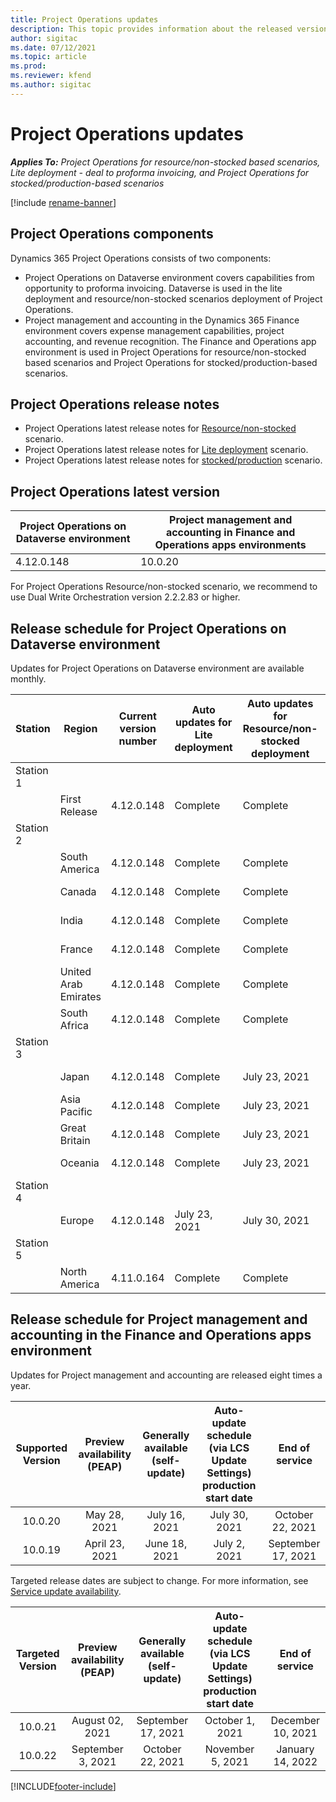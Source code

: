 ```yaml
---
title: Project Operations updates
description: This topic provides information about the released versions of Dynamics 365 Project Operations.
author: sigitac
ms.date: 07/12/2021
ms.topic: article
ms.prod:
ms.reviewer: kfend 
ms.author: sigitac
---
```


# Project Operations updates

_**Applies To:** Project Operations for resource/non-stocked based scenarios, Lite deployment - deal to proforma invoicing, and Project Operations for stocked/production-based scenarios_

[!include [rename-banner](~/includes/cc-data-platform-banner.md)]

## Project Operations components

Dynamics 365 Project Operations consists of two components:

- Project Operations on Dataverse environment covers capabilities from opportunity to proforma invoicing. Dataverse is used in the lite deployment and resource/non-stocked scenarios deployment of Project Operations.
- Project management and accounting in the Dynamics 365 Finance environment covers expense management capabilities, project accounting, and revenue recognition. The Finance and Operations app environment is used in Project Operations for resource/non-stocked based scenarios and Project Operations for stocked/production-based scenarios.

## Project Operations release notes
- Project Operations latest release notes for [Resource/non-stocked](whats-new-july-2021-resource-based.md) scenario.
- Project Operations latest release notes for [Lite deployment](../pro/whats-new/whats-new-july-2021-lite.md) scenario.
- Project Operations latest release notes for [stocked/production](../prod-pma/whats-new/whats-new-jul-2021-stocked.md) scenario.

## Project Operations latest version

| Project Operations on Dataverse environment | Project management and accounting in Finance and Operations apps environments | 
| --- | --- |
| 4.12.0.148 | 10.0.20 |

For Project Operations Resource/non-stocked scenario, we recommend to use Dual Write Orchestration version 2.2.2.83 or higher.

## Release schedule for Project Operations on Dataverse environment

Updates for Project Operations on Dataverse environment are available monthly. 

| Station | Region | Current version number | Auto updates for Lite deployment | Auto updates for Resource/non-stocked deployment | Next version number | Next version generally available |
|-----------|-----------------------|-----------------|-------------------|---------------------|---------------------|---------------------|
| Station 1 |   &nbsp;              |    &nbsp;       | &nbsp;            |      &nbsp;         |      &nbsp;         |      &nbsp;         |
|   &nbsp;  | First Release         |  4.12.0.148     | Complete          | Complete            | TBD                 | August 6, 2021      |
| Station 2 |   &nbsp;              |    &nbsp;       | &nbsp;            |      &nbsp;         |      &nbsp;         |      &nbsp;         |
|   &nbsp;  | South America         |  4.12.0.148     | Complete          | Complete            | TBD                 | August 6, 2021      |
|    &nbsp; | Canada                |  4.12.0.148     | Complete          | Complete            | TBD                 | August 6, 2021      |
|   &nbsp;  | India                 |  4.12.0.148     | Complete          | Complete            | TBD                 | August 6, 2021      |
|   &nbsp;  | France                |  4.12.0.148     | Complete          | Complete            | TBD                 | August 6, 2021      |
|   &nbsp;  | United Arab Emirates  |  4.12.0.148     | Complete          | Complete            | TBD                 | August 6, 2021      |
|   &nbsp;  | South Africa          |  4.12.0.148     | Complete          | Complete            | TBD                 | August 6, 2021      |
| Station 3 |      &nbsp;           |     &nbsp;      |     &nbsp;        |      &nbsp;         |      &nbsp;         |      &nbsp;         |
|   &nbsp;  | Japan                 |  4.12.0.148     | Complete          | July 23, 2021       | TBD                 | August 13, 2021     |
|   &nbsp;  | Asia Pacific          |  4.12.0.148     | Complete          | July 23, 2021       | TBD                 | August 13, 2021     |
|   &nbsp;  | Great Britain         |  4.12.0.148     | Complete          | July 23, 2021       | TBD                 | August 13, 2021     |
|   &nbsp;  | Oceania               |  4.12.0.148     | Complete          | July 23, 2021       | TBD                 | August 13, 2021     |
| Station 4 |     &nbsp;            |     &nbsp;      |     &nbsp;        |      &nbsp;         |      &nbsp;         |      &nbsp;         |
|   &nbsp;  | Europe                |  4.12.0.148     |July 23, 2021      | July 30, 2021       | TBD                 | August 20, 2021     |
| Station 5 |     &nbsp;            |     &nbsp;      |     &nbsp;        |      &nbsp;         |      &nbsp;         |      &nbsp;         |
|   &nbsp;  | North America         |  4.11.0.164     | Complete          | Complete            | 4.12.0.148          | July 23, 2021       |



## Release schedule for Project management and accounting in the Finance and Operations apps environment

Updates for Project management and accounting are released eight times a year.

|          Supported Version          | Preview availability (PEAP) | Generally available (self-update) | Auto-update schedule (via LCS Update Settings) production start date |   End of service   |
|:-------------------------:|:---------------------------:|:---------------------------------:|:--------------------------------------------------------------------:|:------------------:|
|          10.0.20          |         May 28, 2021        |           July 16, 2021           |                             July 30, 2021                             |  October 22, 2021  |
|          10.0.19          |        April 23, 2021       |            June 18, 2021           |                             July 2, 2021                             | September 17, 2021 |



Targeted release dates are subject to change. For more information, see [Service update availability](/dynamics365/fin-ops-core/fin-ops/get-started/public-preview-releases?toc=%2fdynamics365%2ffinance%2ftoc.json).

|          Targeted Version          | Preview availability (PEAP) | Generally available (self-update) | Auto-update schedule (via LCS Update Settings) production start date |   End of service   |
|:-------------------------:|:---------------------------:|:---------------------------------:|:--------------------------------------------------------------------:|:------------------:|
|          10.0.21          |         August 02, 2021     |           September 17, 2021      |                             October 1, 2021                           |  December 10, 2021  |
|          10.0.22          |      September 3, 2021      |          October 22, 2021         |                           November 5, 2021                           |  January 14, 2022  |

[!INCLUDE[footer-include](../includes/footer-banner.md)]
